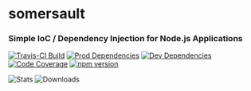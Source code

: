 # somersault
### Simple IoC / Dependency Injection for Node.js Applications
[![Travis-CI Build](https://travis-ci.org/steve-gray/somersault.svg?branch=master)](https://travis-ci.org/steve-gray/somersault)
[![Prod Dependencies](https://david-dm.org/steve-gray/somersault/status.svg)](https://david-dm.org/steve-gray/somersault)
[![Dev Dependencies](https://david-dm.org/steve-gray/somersault/dev-status.svg)](https://david-dm.org/steve-gray/somersault#info=devDependencies)
[![Code Coverage](https://coveralls.io/repos/github/steve-gray/somersault/badge.svg?branch=master)](https://coveralls.io/github/steve-gray/somersault)
[![npm version](https://badge.fury.io/js/somersault.svg)](https://badge.fury.io/js/somersault)

![Stats]( https://nodei.co/npm/somersault.png?downloads=true&downloadRank=true&stars=true)
![Downloads](https://nodei.co/npm-dl/somersault.png?height=2)
